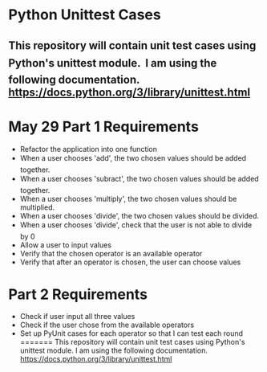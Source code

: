# Python Unittest Cases
This repository will contain unit test cases using Python's unittest module.

I am using the following documentation. https://docs.python.org/3/library/unittest.html 
-------------------------------------------------------------------------------------

# May 29 Part 1 Requirements
- Refactor the application into one function 
- When a user chooses 'add', the two chosen values should be added together. 
- When a user chooses 'subract', the two chosen values should be added together. 
- When a user chooses 'multiply', the two chosen values should be multiplied.
- When a user chooses 'divide', the two chosen values should be divided.
- When a user chooses 'divide', check that the user is not able to divide by 0
- Allow a user to input values
- Verify that the chosen operator is an available operator
- Verify that after an operator is chosen, the user can choose values

# Part 2 Requirements
- Check if user input all three values
- Check if the user chose from the available operators
- Set up PyUnit cases for each operator so that I can test each round 
=======
This repository will contain unit test cases using Python's unittest module.
I am using the following documentation. https://docs.python.org/3/library/unittest.html 
